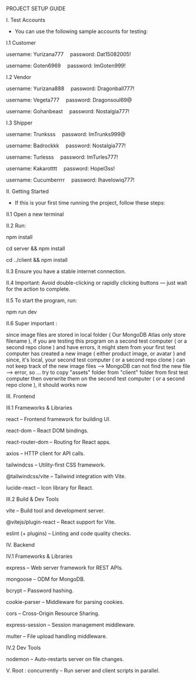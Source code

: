 PROJECT SETUP GUIDE



I. Test Accounts

* You can use the following sample accounts for testing:

I.1 Customer

username: Yurizana777 
password: Dat15082005!

username: Goten6969 
password: ImGoten999!

I.2 Vendor

username: Yurizana888 
password: Dragonball777!

username: Vegeta777 
password: Dragonsoul69@

username: Gohanbeast 
password: Nostalgia777!

I.3 Shipper

username: Trunksss 
password: ImTrunks999@

username: Badrockkk 
password: Nostalgia777!

username: Turlesss 
password: ImTurles777!

username: Kakarotttt 
password: Hopel3ss!

username: Cucumberrrr 
password: Ihavelowiq777!


II. Getting Started

* If this is your first time running the project, follow these steps:

II.1 Open a new terminal
   
II.2 Run:

npm install

cd server && npm install

cd ../client && npm install

II.3 Ensure you have a stable internet connection.

II.4 Important: Avoid double-clicking or rapidly clicking buttons — just wait for the action to complete.

II.5 To start the program, run:

npm run dev

II.6 Super important :

since image files are stored in local folder ( Our MongoDB Atlas only store filename ), if you are testing this program on a second test computer ( or a second repo clone ) and have errors, it might stem from your first test computer has created a new image ( either product image, or avatar ) and since, it's local, your second test computer ( or a second repo clone ) can not keep track of the new image files --> MongoDB can not find the new file --> error, so ... try to copy "assets" folder from "client" folder from first test computer  then overwrite them on the second test computer ( or a second repo clone ), it should works now



III. Frontend

III.1 Frameworks & Libraries

react – Frontend framework for building UI.

react-dom – React DOM bindings.

react-router-dom – Routing for React apps.

axios – HTTP client for API calls.

tailwindcss – Utility-first CSS framework.

@tailwindcss/vite – Tailwind integration with Vite.

lucide-react – Icon library for React.

III.2 Build & Dev Tools

vite – Build tool and development server.

@vitejs/plugin-react – React support for Vite.

eslint (+ plugins) – Linting and code quality checks.



IV. Backend

IV.1 Frameworks & Libraries

express – Web server framework for REST APIs.

mongoose – ODM for MongoDB.

bcrypt – Password hashing.

cookie-parser – Middleware for parsing cookies.

cors – Cross-Origin Resource Sharing.

express-session – Session management middleware.

multer – File upload handling middleware.

IV.2 Dev Tools

nodemon – Auto-restarts server on file changes.





V. Root : concurrently – Run server and client scripts in parallel.



